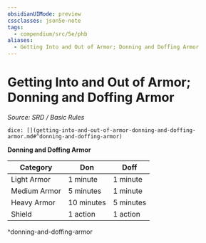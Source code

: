 ```yaml
---
obsidianUIMode: preview
cssclasses: json5e-note
tags:
  - compendium/src/5e/phb
aliases:
  - Getting Into and Out of Armor; Donning and Doffing Armor
---
```

# Getting Into and Out of Armor; Donning and Doffing Armor
*Source: SRD / Basic Rules* 

`dice: [](getting-into-and-out-of-armor-donning-and-doffing-armor.md#^donning-and-doffing-armor)`

**Donning and Doffing Armor**

| Category | Don | Doff |
|----------|-----|------|
| Light Armor | 1 minute | 1 minute |
| Medium Armor | 5 minutes | 1 minute |
| Heavy Armor | 10 minutes | 5 minutes |
| Shield | 1 action | 1 action |
^donning-and-doffing-armor